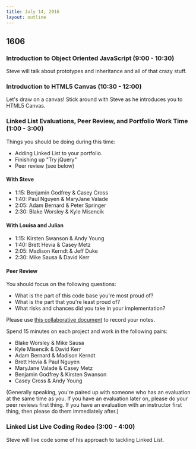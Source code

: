 ```yaml
---
title: July 14, 2016
layout: outline
---
```


## 1606

### Introduction to Object Oriented JavaScript (9:00 - 10:30)

Steve will talk about prototypes and inheritance and all of that crazy stuff.

### Introduction to HTML5 Canvas (10:30 - 12:00)

Let's draw on a canvas! Stick around with Steve as he introduces you to HTML5 Canvas.

### Linked List Evaluations, Peer Review, and Portfolio Work Time (1:00 - 3:00)

Things you should be doing during this time:

- Adding Linked List to your portfolio.
- Finishing up "Try jQuery"
- Peer review (see below)

#### With Steve

* 1:15: Benjamin Godfrey & Casey Cross
* 1:40: Paul Nguyen & MaryJane Valade
* 2:05: Adam Bernard & Peter Springer
* 2:30: Blake Worsley & Kyle Misencik

#### With Louisa and Julian

* 1:15: Kirsten Swanson & Andy Young
* 1:40: Brett Hevia & Casey Metz
* 2:05: Madison Kerndt & Jeff Duke
* 2:30: Mike Sausa & David Kerr

#### Peer Review

You should focus on the following questions:

- What is the part of this code base you're most proud of?
- What is the part that you're least proud of?
- What risks and chances did you take in your implementation?

Please use [this collaborative document][ether] to record your notes.

[ether]: https://public.etherpad-mozilla.org/p/1606-linked-list

Spend 15 minutes on each project and work in the following pairs:

- Blake Worsley & Mike Sausa
- Kyle Misencik & David Kerr
- Adam Bernard & Madison Kerndt
- Brett Hevia & Paul Nguyen
- MaryJane Valade & Casey Metz
- Benjamin Godfrey & Kirsten Swanson
- Casey Cross & Andy Young

(Generally speaking, you're paired up with someone who has an evaluation at the same time as you. If you have an evaluation later on, please do your peer reviews first thing. If you have an evaluation with an instructor first thing, then please do them immediately after.)

### Linked List Live Coding Rodeo (3:00 - 4:00)

Steve will live code some of his approach to tackling Linked List.
